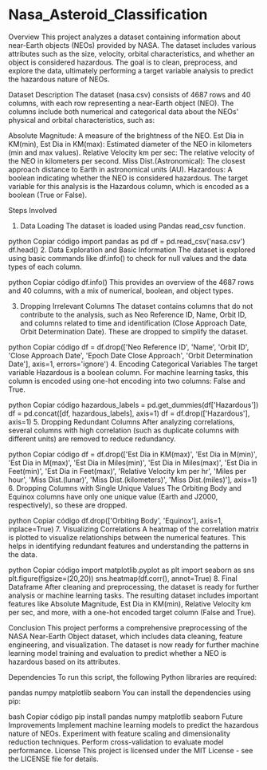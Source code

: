 # Nasa_Asteroid_Classification
Overview
This project analyzes a dataset containing information about near-Earth objects (NEOs) provided by NASA. The dataset includes various attributes such as the size, velocity, orbital characteristics, and whether an object is considered hazardous. The goal is to clean, preprocess, and explore the data, ultimately performing a target variable analysis to predict the hazardous nature of NEOs.

Dataset Description
The dataset (nasa.csv) consists of 4687 rows and 40 columns, with each row representing a near-Earth object (NEO). The columns include both numerical and categorical data about the NEOs' physical and orbital characteristics, such as:

Absolute Magnitude: A measure of the brightness of the NEO.
Est Dia in KM(min), Est Dia in KM(max): Estimated diameter of the NEO in kilometers (min and max values).
Relative Velocity km per sec: The relative velocity of the NEO in kilometers per second.
Miss Dist.(Astronomical): The closest approach distance to Earth in astronomical units (AU).
Hazardous: A boolean indicating whether the NEO is considered hazardous.
The target variable for this analysis is the Hazardous column, which is encoded as a boolean (True or False).

Steps Involved
1. Data Loading
The dataset is loaded using Pandas read_csv function.

python
Copiar código
import pandas as pd
df = pd.read_csv('nasa.csv')
df.head()
2. Data Exploration and Basic Information
The dataset is explored using basic commands like df.info() to check for null values and the data types of each column.

python
Copiar código
df.info()
This provides an overview of the 4687 rows and 40 columns, with a mix of numerical, boolean, and object types.

3. Dropping Irrelevant Columns
The dataset contains columns that do not contribute to the analysis, such as Neo Reference ID, Name, Orbit ID, and columns related to time and identification (Close Approach Date, Orbit Determination Date). These are dropped to simplify the dataset.

python
Copiar código
df = df.drop(['Neo Reference ID', 'Name', 'Orbit ID', 'Close Approach Date', 'Epoch Date Close Approach', 'Orbit Determination Date'], axis=1, errors='ignore')
4. Encoding Categorical Variables
The target variable Hazardous is a boolean column. For machine learning tasks, this column is encoded using one-hot encoding into two columns: False and True.

python
Copiar código
hazardous_labels = pd.get_dummies(df['Hazardous'])
df = pd.concat([df, hazardous_labels], axis=1)
df = df.drop(['Hazardous'], axis=1)
5. Dropping Redundant Columns
After analyzing correlations, several columns with high correlation (such as duplicate columns with different units) are removed to reduce redundancy.

python
Copiar código
df = df.drop(['Est Dia in KM(max)', 'Est Dia in M(min)', 'Est Dia in M(max)', 'Est Dia in Miles(min)', 
              'Est Dia in Miles(max)', 'Est Dia in Feet(min)', 'Est Dia in Feet(max)', 
              'Relative Velocity km per hr', 'Miles per hour', 'Miss Dist.(lunar)', 
              'Miss Dist.(kilometers)', 'Miss Dist.(miles)'], axis=1)
6. Dropping Columns with Single Unique Values
The Orbiting Body and Equinox columns have only one unique value (Earth and J2000, respectively), so these are dropped.

python
Copiar código
df.drop(['Orbiting Body', 'Equinox'], axis=1, inplace=True)
7. Visualizing Correlations
A heatmap of the correlation matrix is plotted to visualize relationships between the numerical features. This helps in identifying redundant features and understanding the patterns in the data.

python
Copiar código
import matplotlib.pyplot as plt
import seaborn as sns
plt.figure(figsize=(20,20))
sns.heatmap(df.corr(), annot=True)
8. Final Dataframe
After cleaning and preprocessing, the dataset is ready for further analysis or machine learning tasks. The resulting dataset includes important features like Absolute Magnitude, Est Dia in KM(min), Relative Velocity km per sec, and more, with a one-hot encoded target column (False and True).

Conclusion
This project performs a comprehensive preprocessing of the NASA Near-Earth Object dataset, which includes data cleaning, feature engineering, and visualization. The dataset is now ready for further machine learning model training and evaluation to predict whether a NEO is hazardous based on its attributes.

Dependencies
To run this script, the following Python libraries are required:

pandas
numpy
matplotlib
seaborn
You can install the dependencies using pip:

bash
Copiar código
pip install pandas numpy matplotlib seaborn
Future Improvements
Implement machine learning models to predict the hazardous nature of NEOs.
Experiment with feature scaling and dimensionality reduction techniques.
Perform cross-validation to evaluate model performance.
License
This project is licensed under the MIT License - see the LICENSE file for details.



